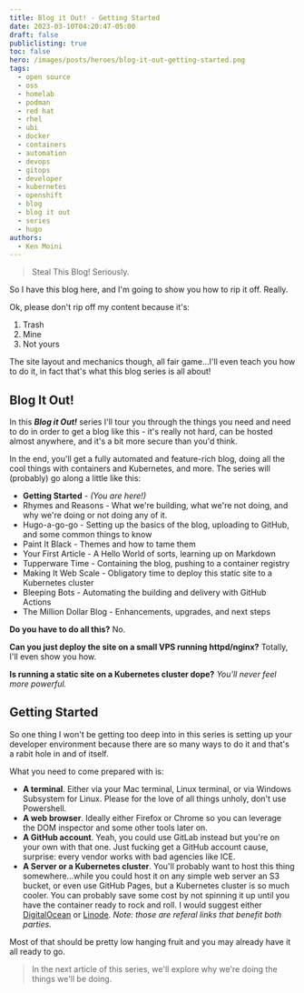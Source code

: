```yaml
---
title: Blog it Out! - Getting Started
date: 2023-03-10T04:20:47-05:00
draft: false
publiclisting: true
toc: false
hero: /images/posts/heroes/blog-it-out-getting-started.png
tags:
  - open source
  - oss
  - homelab
  - podman
  - red hat
  - rhel
  - ubi
  - docker
  - containers
  - automation
  - devops
  - gitops
  - developer
  - kubernetes
  - openshift
  - blog
  - blog it out
  - series
  - hugo
authors:
  - Ken Moini
---
```


> Steal This Blog!  Seriously.

So I have this blog here, and I'm going to show you how to rip it off.  Really.

Ok, please don't rip off my content because it's:

1. Trash
2. Mine
3. Not yours

The site layout and mechanics though, all fair game...I'll even teach you how to do it, in fact that's what this blog series is all about!

## Blog It Out!

In this ***Blog it Out!*** series I'll tour you through the things you need and need to do in order to get a blog like this - it's really not hard, can be hosted almost anywhere, and it's a bit more secure than you'd think.

In the end, you'll get a fully automated and feature-rich blog, doing all the cool things with containers and Kubernetes, and more.  The series will (probably) go along a little like this:

- **Getting Started** - *(You are here!)*
- Rhymes and Reasons - What we're building, what we're not doing, and why we're doing or not doing any of it.
- Hugo-a-go-go - Setting up the basics of the blog, uploading to GitHub, and some common things to know
- Paint It Black - Themes and how to tame them
- Your First Article - A Hello World of sorts, learning up on Markdown
- Tupperware Time - Containing the blog, pushing to a container registry
- Making It Web Scale - Obligatory time to deploy this static site to a Kubernetes cluster
- Bleeping Bots - Automating the building and delivery with GitHub Actions
- The Million Dollar Blog - Enhancements, upgrades, and next steps

**Do you have to do all this?**  No.

**Can you just deploy the site on a small VPS running httpd/nginx?**  Totally, I'll even show you how.

**Is running a static site on a Kubernetes cluster dope?**  *You'll never feel more powerful.*

## Getting Started

So one thing I won't be getting too deep into in this series is setting up your developer environment because there are so many ways to do it and that's a rabit hole in and of itself.

What you need to come prepared with is:

- **A terminal**.  Either via your Mac terminal, Linux terminal, or via Windows Subsystem for Linux.  Please for the love of all things unholy, don't use Powershell.
- **A web browser**.  Ideally either Firefox or Chrome so you can leverage the DOM inspector and some other tools later on.
- **A GitHub account**.  Yeah, you could use GitLab instead but you're on your own with that one.  Just fucking get a GitHub account cause, surprise: every vendor works with bad agencies like ICE.
- **A Server or a Kubernetes cluster**.  You'll probably want to host this thing somewhere...while you could host it on any simple web server an S3 bucket, or even use GitHub Pages, but a Kubernetes cluster is so much cooler.  You can probably save some cost by not spinning it up until you have the container ready to rock and roll.  I would suggest either [DigitalOcean](https://m.do.co/c/9058ed8261ee) or [Linode](https://www.linode.com/lp/refer/?r=c4acc0a829d048727ced26c4920968c9bc6597fd).  *Note: those are referal links that benefit both parties.*

Most of that should be pretty low hanging fruit and you may already have it all ready to go.

> In the next article of this series, we'll explore why we're doing the things we'll be doing.
